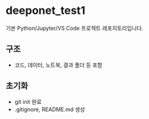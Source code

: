 # deeponet_test1

기본 Python/Jupyter/VS Code 프로젝트 레포지토리입니다.

## 구조
- 코드, 데이터, 노트북, 결과 폴더 등 포함

## 초기화
- git init 완료
- .gitignore, README.md 생성
